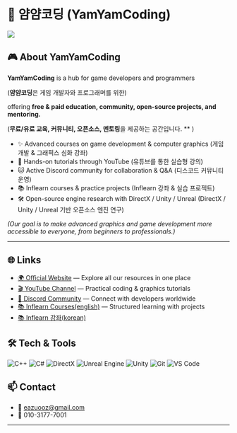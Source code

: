 # 🐾 얌얌코딩 (YamYamCoding)
<img src="https://github.com/user-attachments/assets/92d3936c-09ad-41f1-a78c-d5826b742252">
<!--<img src="https://github.com/eazuooz/YamYam_Engine/assets/46310910/e312db09-9416-483e-9673-df972081e0bf" width="40%"/>-->



## 🎮 About YamYamCoding
**YamYamCoding** is a hub for game developers and programmers

(**얌얌코딩**은 게임 개발자와 프로그래머를 위한)

offering **free & paid education, community, open-source projects, and mentoring.**

(**무료/유료 교육, 커뮤니티, 오픈소스, 멘토링**을 제공하는 공간입니다. ** )

- ✨ Advanced courses on game development & computer graphics  (게임 개발 & 그래픽스 심화 강좌)
- 🎥 Hands-on tutorials through YouTube  (유튜브를 통한 실습형 강의)
- 🐱 Active Discord community for collaboration & Q&A  (디스코드 커뮤니티 운영)
- 📚 Inflearn courses & practice projects  (Inflearn 강좌 & 실습 프로젝트)
- 🛠️ Open-source engine research with DirectX / Unity / Unreal  (DirectX / Unity / Unreal 기반 오픈소스 엔진 연구)

*(Our goal is to make advanced graphics and game development more accessible to everyone, from beginners to professionals.)*

---

## 🌐 Links
- [🌍 Official Website](https://www.yamyamcoding.com/) — Explore all our resources in one place  
- [🎬 YouTube Channel](https://www.youtube.com/channel/UCOgtkPoyC0VXhCs7Xk3jvjQ) — Practical coding & graphics tutorials  
- [💬 Discord Community](https://discord.com/invite/wZuqe7fqkR) — Connect with developers worldwide  
- [📚 Inflearn Courses(english)](https://www.inflearn.com/en/users/1237927/@eazuooz) — Structured learning with projects  
- [📚 Inflearn 강좌(korean)](https://www.inflearn.com/users/1237927/@eazuooz)

## 🛠️ Tech & Tools
![C++](https://img.shields.io/badge/C++-00599C.svg?&style=for-the-badge&logo=C++&logoColor=white)
![C#](https://img.shields.io/badge/C%20Sharp-239128.svg?&style=for-the-badge&logo=C%20Sharp&logoColor=white)
![DirectX](https://img.shields.io/badge/DirectX-0078D7.svg?&style=for-the-badge&logo=Microsoft&logoColor=white)
![Unreal Engine](https://img.shields.io/badge/Unreal_Engine-0E1128.svg?&style=for-the-badge&logo=Unreal-Engine&logoColor=white)
![Unity](https://img.shields.io/badge/Unity-000000.svg?&style=for-the-badge&logo=Unity&logoColor=white)
![Git](https://img.shields.io/badge/Git-F05032.svg?&style=for-the-badge&logo=Git&logoColor=white)
![VS Code](https://img.shields.io/badge/VS%20Code-007ACC.svg?&style=for-the-badge&logo=Visual-Studio-Code&logoColor=white)


## 📫 Contact
- 📧 eazuooz@gmail.com  
- 📱 010-3177-7001
<!--
---
## 📊 Stats
![GitHub stats](https://github-readme-stats.vercel.app/api?username=eazuooz&count_private=true&show_icons=true&theme=radical)  
![Top Langs](https://github-readme-stats.vercel.app/api/top-langs/?username=eazuooz&theme=radical&card_height=130&card_width=500)
-->
---



<!--
#  😄 **LEE JUN JAE**

![github stats](https://github-readme-stats.vercel.app/api?username=eazuooz&count_private=true&theme=radical)

## ⚡**Skills**
![Top Langs](https://github-readme-stats.vercel.app/api/top-langs/?username=eazuooz&theme=radical&card_height=130&card_width=500)


**Platforms & Languages**<br/>

<!-- ![HTML5](https://img.shields.io/badge/HTML5-E34F26.svg?&amp;style=for-the-badge&amp;logo=HTML5&amp;logoColor=white)
![CSS3](https://img.shields.io/badge/CSS3-1572B6.svg?&amp;style=for-the-badge&amp;logo=CSS3&amp;logoColor=white)
![JavaScript](https://img.shields.io/badge/JavaScript-F7DF1E.svg?&amp;style=for-the-badge&amp;logo=JavaScript&amp;logoColor=white) -->
<!-- ![TypeScript](https://img.shields.io/badge/TypeScript-3178C6.svg?&amp;style=for-the-badge&amp;logo=TypeScript&amp;logoColor=white) -->

<!-- ![Java](https://img.shields.io/badge/Java-007396.svg?&amp;style=for-the-badge&amp;logo=Java&amp;logoColor=white)
![Spring](https://img.shields.io/badge/Spring-6DB33F.svg?&amp;style=for-the-badge&amp;logo=Spring&amp;logoColor=white)\ -->

<!--
![C++](https://img.shields.io/badge/C++-00599C.svg?&amp;style=for-the-badge&amp;logo=C++&amp;logoColor=white)

![C](https://img.shields.io/badge/C-A8B9CC.svg?&amp;style=for-the-badge&amp;logo=C&amp;logoColor=white)
![C#](https://img.shields.io/badge/C%20Sharp-239128.svg?&amp;style=for-the-badge&amp;logo=C%20Sharp&amp;logoColor=white) 

<!-- ![Python](https://img.shields.io/badge/Python-3776AB.svg?&amp;style=for-the-badge&amp;logo=Python&amp;logoColor=white) -->

<!-- ![Android](https://img.shields.io/badge/Android-3DDC84.svg?&amp;style=for-the-badge&amp;logo=Android&amp;logoColor=white) -->
<!-- ![MySQL](https://img.shields.io/badge/MySQL-4479A1.svg?&amp;style=for-the-badge&amp;logo=MySQL&amp;logoColor=white) -->

<!--
### **Tools**
![Unreal Engine](https://img.shields.io/badge/Unreal_Engine-0E1128.svg?&amp;style=for-the-badge&amp;logo=Unreal_Engine%20Studio&amp;logoColor=white)

![Unity](https://img.shields.io/badge/Unity-000000.svg?&amp;style=for-the-badge&amp;logo=Unity%20Studio&amp;logoColor=white)

![Git](https://img.shields.io/badge/Git-F05032.svg?&amp;style=for-the-badge&amp;logo=Git&amp;logoColor=white)
![Visual Studio Code](https://img.shields.io/badge/Visual%20Studio%20Code-007ACC.svg?&amp;style=for-the-badge&amp;logo=Visual%20Studio%20Code&amp;logoColor=white)
___

### **Github Profile**
![Seungyeon Jung GitHub stats](https://github-readme-stats.vercel.app/api?username=eazuooz&show_icons=true&theme=tokyonight)
___
### **LeetCode**
![LeetCode Stats](https://leetcard.jacoblin.cool/eazuooz?theme=nord&font=Coda)
<!--[![Solved.ac Profile](http://mazassumnida.wtf/api/v2/generate_badge?boj=eazuooz)](https://solved.ac/eazuooz/)-->

<!--
___

 ### 💬**Contact**

- eazuooz@gmail.com
- https://www.youtube.com/@yamyamcoding
- 010 - 3177 - 7001
 
<!--
**eazuooz** is a ✨ _special_ ✨ repository because its `README.md` (this file) appears on your GitHub profile.

Here are some ideas to get you started:

- 🔭 I’m currently working on ...
- 🌱 I’m currently learning ...
- 👯 I’m looking to collaborate on ...
-  I’m looking for help with ...
- 💬 Ask me about ...
- 📫 How to reach me: ...
- 😄 Pronouns: ...
- ⚡ Fun fact: ...
-->

